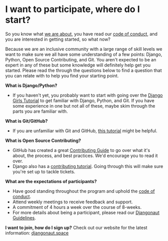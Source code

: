 # I want to participate, where do I start?

So you know what [we are about](https://github.com/djangonaut-space/pilot-program/blob/main/README.md), you have read our [code of conduct](https://github.com/djangonaut-space/pilot-program/blob/main/CODE_OF_CONDUCT.md), and you are interested in getting started, so what now?

Because we are an inclusive community with a large range of skill levels we want to make sure we all have some understanding of a few points: Django, Python, Open Source Contributing, and Git. You aren't expected to be an expert in any of these but some knowledge will definitely help get you started. Please read the through the questions below to find a question that you can relate with to help you find your starting point. 


**What is Django/Python?**
- If you haven't yet, you probably want to start with going over the [Django Girls Tutorial](https://tutorial.djangogirls.org/en/) to get familiar with Django, Python, and Git. If you have some experience in one but not all of these, maybe skim through the parts you are familiar with. 

**What is Git/GitHub?**
- If you are unfamiliar with Git and GitHub, [this tutorial](https://docs.github.com/en/get-started/quickstart/hello-world) might be helpful.  

**What is Open Source Contributing?**
- GitHub has created a great [Contributing Guide](https://opensource.guide/how-to-contribute/) to go over what it's about, the process, and best practices. We'd encourage you to read it over.
- Django also has a [contributing tutorial](https://docs.djangoproject.com/en/dev/internals/contributing/). Going through this will make sure you're set up to tackle tickets.

**What are the expectations of participants?**
- Have good standing throughout the program and uphold the [code of conduct](https://github.com/djangonaut-space/pilot-program/blob/main/CODE_OF_CONDUCT.md).
- Attend weekly meetings to receive feedback and support.
- A commitment of 4 hours a week over the course of 8-weeks.
- For more details about being a participant, please read our [Djangonaut Guidelines](https://github.com/djangonaut-space/pilot-program/blob/main/djangonauts.md).

**I want to join, how do I sign up?**
Check out our website for the latest information: [djangonaut.space](https://djangonaut.space)

